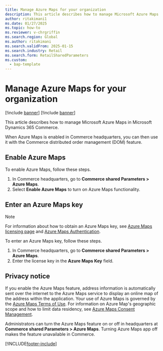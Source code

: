 ```yaml
---
title: Manage Azure Maps for your organization
description: This article describes how to manage Microsoft Azure Maps in Microsoft Dynamics 365 Commerce.
author: ritakimani1
ms.date: 01/27/2025
ms.topic: how-to
ms.reviewer: v-chrgriffin
ms.search.region: Global
ms.author: ritakimani
ms.search.validFrom: 2025-01-15
ms.search.industry: Retail
ms.search.form: RetailSharedParameters
ms.custom: 
  - bap-template
---
```


# Manage Azure Maps for your organization

[!include [banner](../includes/banner.md)]
[!include [banner](../includes/preview-banner.md)]

This article describes how to manage Microsoft Azure Maps in Microsoft Dynamics 365 Commerce.

When Azure Maps is enabled in Commerce headquarters, you can then use it with the Commerce distributed order management (DOM) feature. 

## Enable Azure Maps

To enable Azure Maps, follow these steps.

1. In Commerce headquarters, go to **Commerce shared Parameters \> Azure Maps**.
2. Select **Enable Azure Maps** to turn on Azure Maps functionality.

## Enter an Azure Maps key

> [!NOTE]
> For information about how to obtain an Azure Maps key, see [Azure Maps licensing page](https://azure.microsoft.com/pricing/details/azure-maps/) and [Azure Maps Authentication](/azure/azure-maps/how-to-manage-authentication).

To enter an Azure Maps key, follow these steps.

1. In Commerce headquarters, go to **Commerce shared Parameters \> Azure Maps**.
2. Enter the license key in the **Azure Maps Key** field.

## Privacy notice

If you enable the Azure Maps feature, address information is automatically sent over the internet to the Azure Maps service to display an online map of the address within the application. Your use of Azure Maps is governed by the [Azure Maps Terms of Use](https://azure.microsoft.com/support/legal/). For information on Azure Map's geographic scope and how to limit data residency, see [Azure Maps Consent Management](/azure/azure-maps/consent-management).
  
Administrators can turn the Azure Maps feature on or off in headquarters at **Commerce shared Parameters \> Azure Maps**. Turning Azure Maps app off makes the feature unavailable in Commerce.

[!INCLUDE[footer-include](../../includes/footer-banner.md)]

